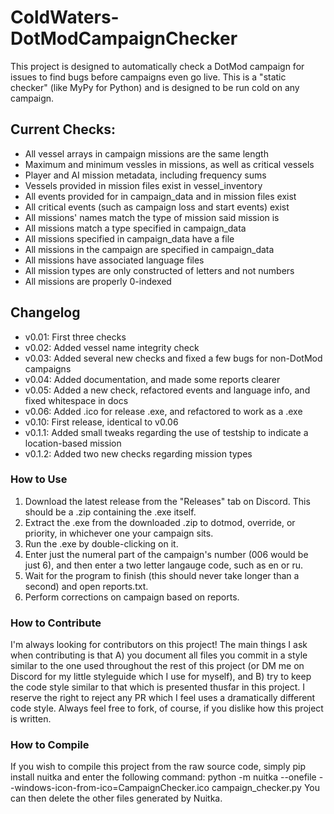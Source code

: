 # ColdWaters-DotModCampaignChecker
This project is designed to automatically check a DotMod campaign for issues to find bugs before campaigns even go live.
This is a "static checker" (like MyPy for Python) and is designed to be run cold on any campaign.

## Current Checks:
- All vessel arrays in campaign missions are the same length
- Maximum and minimum vessles in missions, as well as critical vessels
- Player and AI mission metadata, including frequency sums
- Vessels provided in mission files exist in vessel_inventory
- All events provided for in campaign_data and in mission files exist
- All critical events (such as campaign loss and start events) exist
- All missions' names match the type of mission said mission is
- All missions match a type specified in campaign_data
- All missions specified in campaign_data have a file
- All missions in the campaign are specified in campaign_data
- All missions have associated language files
- All mission types are only constructed of letters and not numbers
- All missions are properly 0-indexed

## Changelog
- v0.01: First three checks
- v0.02: Added vessel name integrity check
- v0.03: Added several new checks and fixed a few bugs for non-DotMod campaigns
- v0.04: Added documentation, and made some reports clearer
- v0.05: Added a new check, refactored events and language info, and fixed whitespace in docs
- v0.06: Added .ico for release .exe, and refactored to work as a .exe
- v0.10: First release, identical to v0.06
- v0.1.1: Added small tweaks regarding the use of testship to indicate a location-based mission
- v0.1.2: Added two new checks regarding mission types

### How to Use
1. Download the latest release from the "Releases" tab on Discord. This should be a .zip containing the .exe itself.
2. Extract the .exe from the downloaded .zip to dotmod, override, or priority, in whichever one your campaign sits.
3. Run the .exe by double-clicking on it.
4. Enter just the numeral part of the campaign's number (006 would be just 6), and then enter a two letter langauge code, such as en or ru.
5. Wait for the program to finish (this should never take longer than a second) and open reports.txt.
6. Perform corrections on campaign based on reports.

### How to Contribute
I'm always looking for contributors on this project! The main things I ask when contributing is that A) you document all files you commit in a style similar to the one used throughout the rest of this project (or DM me on Discord for my little styleguide which I use for myself), and B) try to keep the code style similar to that which is presented thusfar in this project. I reserve the right to reject any PR which I feel uses a dramatically different code style. Always feel free to fork, of course, if you dislike how this project is written.

### How to Compile
If you wish to compile this project from the raw source code, simply pip install nuitka and enter the following command:
python -m nuitka --onefile --windows-icon-from-ico=CampaignChecker.ico campaign_checker.py
You can then delete the other files generated by Nuitka.
